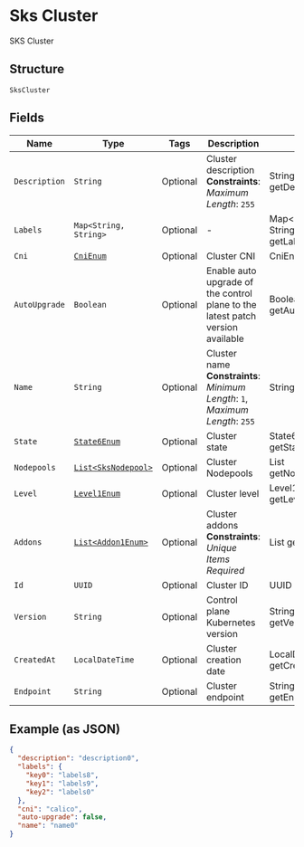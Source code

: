 
# Sks Cluster

SKS Cluster

## Structure

`SksCluster`

## Fields

| Name | Type | Tags | Description | Getter | Setter |
|  --- | --- | --- | --- | --- | --- |
| `Description` | `String` | Optional | Cluster description<br>**Constraints**: *Maximum Length*: `255` | String getDescription() | setDescription(String description) |
| `Labels` | `Map<String, String>` | Optional | - | Map<String, String> getLabels() | setLabels(Map<String, String> labels) |
| `Cni` | [`CniEnum`](../../doc/models/cni-enum.md) | Optional | Cluster CNI | CniEnum getCni() | setCni(CniEnum cni) |
| `AutoUpgrade` | `Boolean` | Optional | Enable auto upgrade of the control plane to the latest patch version available | Boolean getAutoUpgrade() | setAutoUpgrade(Boolean autoUpgrade) |
| `Name` | `String` | Optional | Cluster name<br>**Constraints**: *Minimum Length*: `1`, *Maximum Length*: `255` | String getName() | setName(String name) |
| `State` | [`State6Enum`](../../doc/models/state-6-enum.md) | Optional | Cluster state | State6Enum getState() | setState(State6Enum state) |
| `Nodepools` | [`List<SksNodepool>`](../../doc/models/sks-nodepool.md) | Optional | Cluster Nodepools | List<SksNodepool> getNodepools() | setNodepools(List<SksNodepool> nodepools) |
| `Level` | [`Level1Enum`](../../doc/models/level-1-enum.md) | Optional | Cluster level | Level1Enum getLevel() | setLevel(Level1Enum level) |
| `Addons` | [`List<Addon1Enum>`](../../doc/models/addon-1-enum.md) | Optional | Cluster addons<br>**Constraints**: *Unique Items Required* | List<Addon1Enum> getAddons() | setAddons(List<Addon1Enum> addons) |
| `Id` | `UUID` | Optional | Cluster ID | UUID getId() | setId(UUID id) |
| `Version` | `String` | Optional | Control plane Kubernetes version | String getVersion() | setVersion(String version) |
| `CreatedAt` | `LocalDateTime` | Optional | Cluster creation date | LocalDateTime getCreatedAt() | setCreatedAt(LocalDateTime createdAt) |
| `Endpoint` | `String` | Optional | Cluster endpoint | String getEndpoint() | setEndpoint(String endpoint) |

## Example (as JSON)

```json
{
  "description": "description0",
  "labels": {
    "key0": "labels8",
    "key1": "labels9",
    "key2": "labels0"
  },
  "cni": "calico",
  "auto-upgrade": false,
  "name": "name0"
}
```

